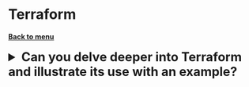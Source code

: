<h1>Terraform</h1> 
<h4> 

[Back to menu](..%2FMenu.md)

</h4>

[//]: # (Can you delve deeper into Terraform 
        and illustrate its use with an example?)
<details>
    <summary style="font-size: 25px;">
        <b>
            Can you delve deeper into Terraform 
            and illustrate its use with an example?
        </b>
    </summary>
<br>

Terraform is a popular Infrastructure as Code (IaC) tool 
that allows you to define and provide data center infrastructure 
using a declarative configuration language.

Terraform uses text files, often referred to as "Terraform files" 
or "Terraform configurations," 
which describe the desired state of the infrastructure.

```hcl
provider "aws" {
  region = "us-east-1"
}

resource "aws_s3_bucket" "bucket" {
  bucket = "terraform-bucket-example"
  acl    = "private"

  tags = {
    Managed = "Terraform"
  }
}
```

After writing the script, running `terraform init` sets up
the Terraform working directory. 
Next, `terraform plan` lets you visualize what changes will be made, 
and `terraform apply` performs those changes. 
To delete the created resources, `terraform destroy` would be used.

In what situation must use: 
Whenever the requirement is to manage a wide range of service providers, 
or the need for unifying cloud service architectures or 
when a repeatable infrastructure setup is essential, Terraform comes to rescue.

Why better than analogs: Terraform shines in multi-cloud environments. 
The ability to handle complex dependencies visually is one of 
Terraform's distinctive features compared to other IaC tools.

Pros:
1. Cloud-agnostic approach facilitates the management of diverse resources.
2. Terraform configuration files are easy-to-understand and 
self-document the infrastructure.
3. Ability to preview changes before actual execution ensures safer deployments.

Cons:
1. Managing remote state (json file with changes) can be complicated, 
and resource dependencies can sometimes be difficult to handle.
2. Unique syntax used

</details>
<br>